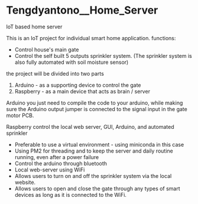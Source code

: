 # Tengdyantono__Home_Server
IoT based home server

This is an IoT project for individual smart home application.
functions: 
 - Control house's main gate
 - Control the self built 5 outputs sprinkler system. (The sprinkler system is also fully automated with soil moisture sensor)

the project will be divided into two parts
1. Arduino - as a supporting device to control the gate
2. Raspberry - as a main device that acts as brain / server

Arduino 
you just need to compile the code to your arduino, while making sure the Arduino output jumper is connected to the signal input in the gate motor PCB. 

Raspberry 
control the local web server, GUI, Arduino, and automated sprinkler
- Preferable to use a virtual environment - using miniconda in this case
- Using PM2 for threading and to keep the server and daily routine running, even after a power failure
- Control the arduino through bluetooth
- Local web-server using WiFi
- Allows users to turn on and off the sprinkler system via the local website.
- Allows users to open and close the gate through any types of smart devices as long as it is connected to the WiFi.


